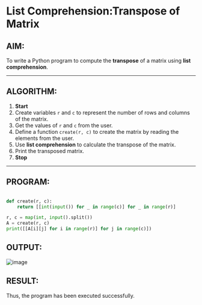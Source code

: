 #  List Comprehension:Transpose of Matrix 

##  AIM:
To write a Python program to compute the **transpose** of a matrix using **list comprehension**.

---

##  ALGORITHM:

1. **Start**
2. Create variables `r` and `c` to represent the number of rows and columns of the matrix.
3. Get the values of `r` and `c` from the user.
4. Define a function `create(r, c)` to create the matrix by reading the elements from the user.
5. Use **list comprehension** to calculate the transpose of the matrix.
6. Print the transposed matrix.
7. **Stop**

---

##  PROGRAM:
```python

def create(r, c):
    return [[int(input()) for _ in range(c)] for _ in range(r)]

r, c = map(int, input().split())
A = create(r, c)
print([[A[i][j] for i in range(r)] for j in range(c)])

```

## OUTPUT:
![image](https://github.com/user-attachments/assets/b326a507-c449-4bf8-8680-3c358c86a97e)

## RESULT:
Thus, the program has been executed successfully.

